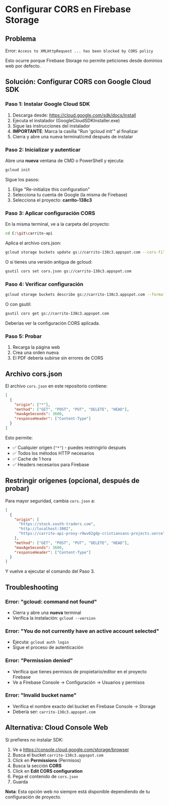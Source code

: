 # Configurar CORS en Firebase Storage

## Problema
Error: `Access to XMLHttpRequest ... has been blocked by CORS policy`

Esto ocurre porque Firebase Storage no permite peticiones desde dominios web por defecto.

## Solución: Configurar CORS con Google Cloud SDK

### Paso 1: Instalar Google Cloud SDK

1. Descarga desde: https://cloud.google.com/sdk/docs/install
2. Ejecuta el instalador (GoogleCloudSDKInstaller.exe)
3. Sigue las instrucciones del instalador
4. **IMPORTANTE**: Marca la casilla "Run 'gcloud init'" al finalizar
5. Cierra y abre una nueva terminal/cmd después de instalar

### Paso 2: Inicializar y autenticar

Abre una **nueva** ventana de CMD o PowerShell y ejecuta:

```bash
gcloud init
```

Sigue los pasos:
1. Elige "Re-initialize this configuration"
2. Selecciona tu cuenta de Google (la misma de Firebase)
3. Selecciona el proyecto: **carrito-138c3**

### Paso 3: Aplicar configuración CORS

En la misma terminal, ve a la carpeta del proyecto:

```bash
cd C:\git\carrito-api
```

Aplica el archivo cors.json:

```bash
gcloud storage buckets update gs://carrito-138c3.appspot.com --cors-file=cors.json
```

O si tienes una versión antigua de gcloud:

```bash
gsutil cors set cors.json gs://carrito-138c3.appspot.com
```

### Paso 4: Verificar configuración

```bash
gcloud storage buckets describe gs://carrito-138c3.appspot.com --format="json(cors_config)"
```

O con gsutil:

```bash
gsutil cors get gs://carrito-138c3.appspot.com
```

Deberías ver la configuración CORS aplicada.

### Paso 5: Probar

1. Recarga la página web
2. Crea una orden nueva
3. El PDF debería subirse sin errores de CORS

## Archivo cors.json

El archivo `cors.json` en este repositorio contiene:

```json
[
  {
    "origin": ["*"],
    "method": ["GET", "POST", "PUT", "DELETE", "HEAD"],
    "maxAgeSeconds": 3600,
    "responseHeader": ["Content-Type"]
  }
]
```

Esto permite:
- ✅ Cualquier origen (`"*"`) - puedes restringirlo después
- ✅ Todos los métodos HTTP necesarios
- ✅ Cache de 1 hora
- ✅ Headers necesarios para Firebase

## Restringir orígenes (opcional, después de probar)

Para mayor seguridad, cambia `cors.json` a:

```json
[
  {
    "origin": [
      "https://stock.south-traders.com",
      "http://localhost:3002",
      "https://carrito-api-proxy-r0wv02gdp-cristiansans-projects.vercel.app"
    ],
    "method": ["GET", "POST", "PUT", "DELETE", "HEAD"],
    "maxAgeSeconds": 3600,
    "responseHeader": ["Content-Type"]
  }
]
```

Y vuelve a ejecutar el comando del Paso 3.

## Troubleshooting

### Error: "gcloud: command not found"
- Cierra y abre una **nueva** terminal
- Verifica la instalación: `gcloud --version`

### Error: "You do not currently have an active account selected"
- Ejecuta: `gcloud auth login`
- Sigue el proceso de autenticación

### Error: "Permission denied"
- Verifica que tienes permisos de propietario/editor en el proyecto Firebase
- Ve a Firebase Console → Configuración → Usuarios y permisos

### Error: "Invalid bucket name"
- Verifica el nombre exacto del bucket en Firebase Console → Storage
- Debería ser: `carrito-138c3.appspot.com`

## Alternativa: Cloud Console Web

Si prefieres no instalar SDK:

1. Ve a https://console.cloud.google.com/storage/browser
2. Busca el bucket `carrito-138c3.appspot.com`
3. Click en **Permissions** (Permisos)
4. Busca la sección **CORS**
5. Click en **Edit CORS configuration**
6. Pega el contenido de `cors.json`
7. Guarda

**Nota**: Esta opción web no siempre está disponible dependiendo de tu configuración de proyecto.
